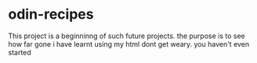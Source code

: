 # odin-recipes
This project is a beginninng of such future projects.
the purpose is to see how far gone i have learnt using my html
dont get weary. you haven't even started
